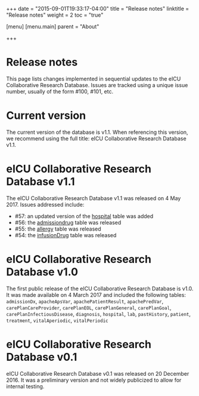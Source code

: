 +++
date = "2015-09-01T19:33:17-04:00"
title = "Release notes"
linktitle = "Release notes"
weight = 2
toc = "true"

[menu]
  [menu.main]
    parent = "About"

+++

# Release notes

This page lists changes implemented in sequential updates to the eICU Collaborative Research Database. Issues are tracked using a unique issue number, usually of the form #100, #101, etc.

# Current version

The current version of the database is v1.1. When referencing this version, we recommend using the full title: eICU Collaborative Research Database v1.1.

# eICU Collaborative Research Database v1.1

The eICU Collaborative Research Database v1.1 was released on 4 May 2017. Issues addressed include:
- #57: an updated version of the [hospital](https://eicu-crd.mit.edu/eicutables/hospital/) table was added
- #56: the [admissiondrug](https://eicu-crd.mit.edu/eicutables/admissiondrug/) table was released
- #55: the [allergy](https://eicu-crd.mit.edu/eicutables/allergy/) table was released
- #54: the [infusionDrug](https://eicu-crd.mit.edu/eicutables/infusiondrug/) table was released

# eICU Collaborative Research Database v1.0

The first public release of the eICU Collaborative Research Database is v1.0. It was made available on 4 March 2017 and included the following tables: `admissionDx`, `apacheApsVar`, `apachePatientResult`, `apachePredVar`, `carePlanCareProvider`, `carePlanEOL`, `carePlanGeneral`, `carePlanGoal`, `carePlanInfectiousDisease`, `diagnosis`, `hospital`, `lab`, `pastHistory`, `patient`, `treatment`, `vitalAperiodic`, `vitalPeriodic`

# eICU Collaborative Research Database v0.1

eICU Collaborative Research Database v0.1 was released on 20 December 2016. It was a preliminary version and not widely publicized to allow for internal testing.
